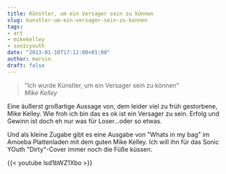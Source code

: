 ```yaml
---
title: Künstler, um ein Versager sein zu können
slug: kunstler-um-ein-versager-sein-zu-konnen
tags:
- art
- mikekelley
- sonicyouth
date: "2013-01-10T17:12:00+01:00"
author: marvin
draft: false
---
```

> "Ich wurde Künstler, um ein Versager sein zu können"  
>  <cite>Mike Kelley</cite>

Eine äußerst großartige Aussage von, dem leider viel zu früh gestorbene,
Mike Kelley. Wie froh ich bin das es ok ist ein Versager zu sein. Erfolg
und Gewinn ist doch eh nur was für Loser...oder so etwas.

Und als kleine Zugabe gibt es eine Ausgabe von "Whats in my bag" im
Amoeba Plattenladen mit dem guten Mike Kelley. Ich will ihn für das
Sonic YOuth "Dirty"-Cover immer noch die Füße küssen.

{{< youtube lsd1bWZ1Xbo >}}